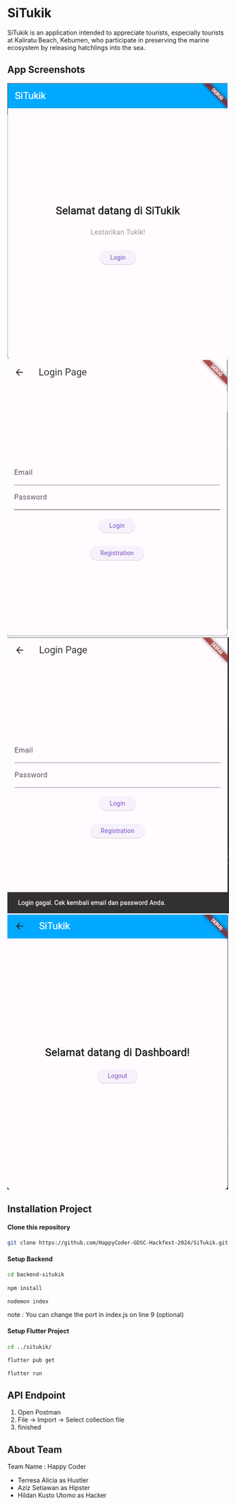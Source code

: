 # SiTukik

SiTukik is an application intended to appreciate tourists, especially tourists at Kaliratu Beach, Kebumen, who participate in preserving the marine ecosystem by releasing hatchlings into the sea.

## App Screenshots

![App Screenshot](https://github.com/HappyCoder-GDSC-Hackfest-2024/SiTukik/blob/main/ScreenshotsApp/HomePage.png)
![App Screenshot](https://github.com/HappyCoder-GDSC-Hackfest-2024/SiTukik/blob/main/ScreenshotsApp/LoginPage.png)
![App Screenshot](https://github.com/HappyCoder-GDSC-Hackfest-2024/SiTukik/blob/main/ScreenshotsApp/LoginPage_validation.png)
![App Screenshot](https://github.com/HappyCoder-GDSC-Hackfest-2024/SiTukik/blob/main/ScreenshotsApp/Dashboard.png)

## Installation Project

#### Clone this repository 

```bash
git clone https://github.com/HappyCoder-GDSC-Hackfest-2024/SiTukik.git
```
#### Setup Backend
```bash
cd backend-situkik
```
```
npm install
```
```
nodemon index
```

note : You can change the port in index.js on line 9 (optional)

#### Setup Flutter Project
```bash
cd ../situkik/
```
```
flutter pub get
```
```
flutter run
```
## API Endpoint
1. Open Postman
2. File -> Import -> Select collection file
3. finished



## About Team
Team Name : Happy Coder
- Terresa Alicia as Hustler
- Aziz Setiawan as Hipster
- Hildan Kusto Utomo as Hacker


